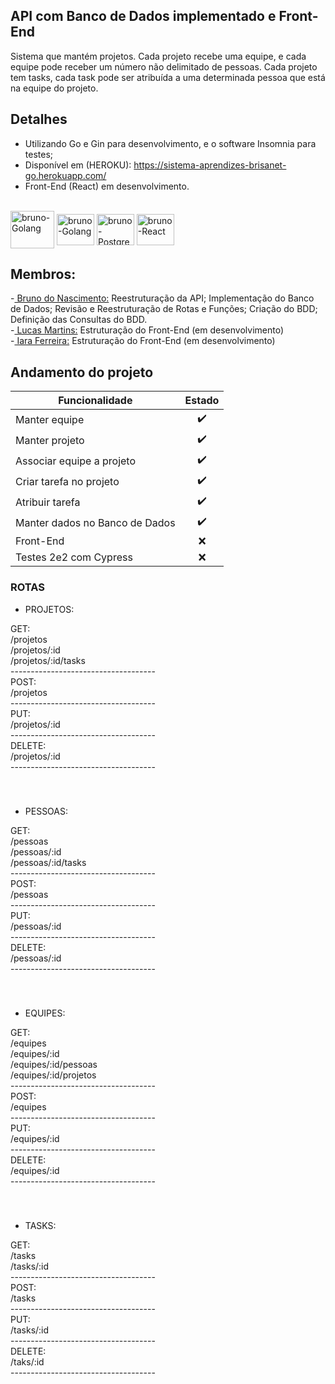 ## API com Banco de Dados implementado e Front-End

Sistema que mantém projetos. Cada projeto recebe uma equipe, e cada equipe pode receber um número não delimitado de pessoas. Cada projeto tem tasks,
cada task pode ser atribuída a uma determinada pessoa que está na equipe do projeto.

## Detalhes

- Utilizando Go e Gin para desenvolvimento, e o software Insomnia para testes;
- Disponível em (HEROKU): https://sistema-aprendizes-brisanet-go.herokuapp.com/
- Front-End (React) em desenvolvimento.
<div style="display: inline_block"><br>
<img align="center" alt="bruno-Golang" height="60" width="70" src="https://cdn.jsdelivr.net/gh/devicons/devicon/icons/go/go-original-wordmark.svg" />
<img align="center" alt="bruno-Golang" height="50" width="60" src="https://cdn.jsdelivr.net/gh/devicons/devicon/icons/go/go-original.svg" />
<img align="center" alt="bruno-Postgres" height="50" width="60" src="https://wiki.postgresql.org/images/3/30/PostgreSQL_logo.3colors.120x120.png"/>
<img align="center" alt="bruno-React" height="50" width="60" src="https://upload.wikimedia.org/wikipedia/commons/a/a7/React-icon.svg"/>
</div>


## Membros:
<div>-<a href="https://github.com/Brun0Nasc"> Bruno do Nascimento:</a> Reestruturação da API; Implementação do Banco de Dados; Revisão e Reestruturação de Rotas e Funções; Criação do BDD; Definição das Consultas do BDD.</div>
<div>-<a href="https://github.com/Lucasmartinsn"> Lucas Martins:</a> Estruturação do Front-End (em desenvolvimento)</div> 
<div>-<a href="https://github.com/IaraFV"> Iara Ferreira:</a> Estruturação do Front-End (em desenvolvimento)</div>


## Andamento do projeto

| Funcionalidade        | Estado |
| ------------- |:-------------:|
| Manter equipe      | ✔️ |
| Manter projeto      | ✔️ |
| Associar equipe a projeto | ✔️ | 
| Criar tarefa no projeto | ✔️ | 
| Atribuir tarefa | ✔️ | 
| Manter dados no Banco de Dados | ✔️ | 
| Front-End | ❌ |
| Testes 2e2 com Cypress | ❌ | 

### ROTAS

- PROJETOS:
 <div>GET:</div>
 <div>/projetos</div>
 <div>/projetos/:id</div>
 <div>/projetos/:id/tasks</div>
 <div>------------------------------------</div>
 <div> POST: </div>
 <div>/projetos</div>
 <div>------------------------------------</div>
 <div> PUT:</div>
 <div>/projetos/:id</div>
 <div>------------------------------------</div>
 <div>DELETE:</div>
 <div>/projetos/:id</div>
 <div>------------------------------------</div>
 <div>ㅤ </div>
 <div>ㅤ </div>
 
 - PESSOAS: 
 <div>GET:</div>
 <div>/pessoas</div>
 <div>/pessoas/:id</div>
 <div>/pessoas/:id/tasks</div>
 <div>------------------------------------</div>
 <div>POST:</div>
 <div>/pessoas</div>
 <div>------------------------------------</div>
 <div>PUT:</div>
 <div>/pessoas/:id</div>
 <div>------------------------------------</div>
 <div>DELETE:</div>
 <div>/pessoas/:id</div>
 <div>------------------------------------</div>
 <div>ㅤ </div>
 <div>ㅤ </div>
 
- EQUIPES: 
 <div>GET:</div>
 <div>/equipes</div>
 <div>/equipes/:id</div>
 <div>/equipes/:id/pessoas</div>
 <div>/equipes/:id/projetos</div>
 <div>------------------------------------</div>
 <div>POST:</div>
 <div>/equipes</div>
 <div>------------------------------------</div>
 <div>PUT:</div>
 <div>/equipes/:id</div>
 <div>------------------------------------</div>
 <div>DELETE:</div>
 <div>/equipes/:id</div>
 <div>------------------------------------</div>
 <div>ㅤ </div>
 <div>ㅤ </div>
 
- TASKS: 
 <div>GET:</div>
 <div>/tasks</div>
 <div>/tasks/:id</div>
 <div>------------------------------------</div>
 <div>POST:</div>
 <div>/tasks</div>
 <div>------------------------------------</div>
 <div>PUT:</div>
 <div>/tasks/:id</div>
 <div>------------------------------------</div>
 <div>DELETE:</div>
 <div>/taks/:id</div>
 <div>------------------------------------</div>
